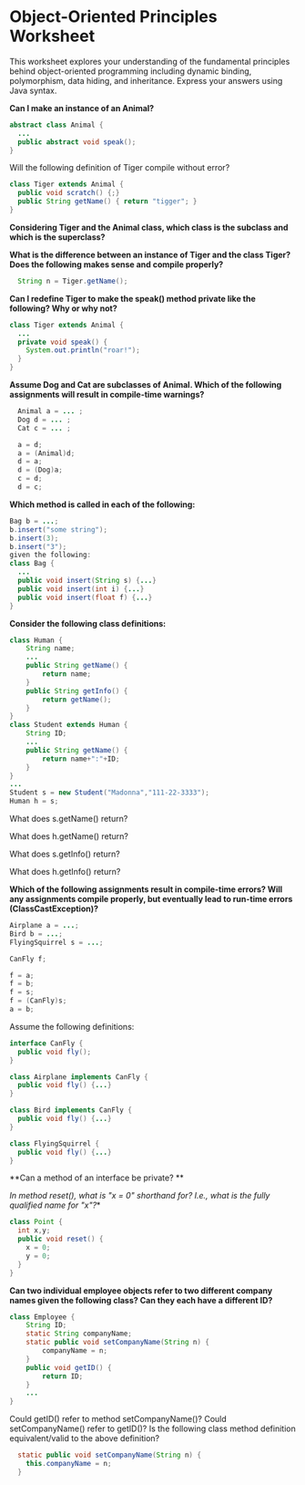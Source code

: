 Object-Oriented Principles Worksheet
====
This worksheet explores your understanding of the fundamental principles behind object-oriented programming including dynamic binding, polymorphism, data hiding, and inheritance. Express your answers using Java syntax.

**Can I make an instance of an Animal?**
```java
abstract class Animal {
  ...
  public abstract void speak();
}
```
Will the following definition of Tiger compile without error?
```java
class Tiger extends Animal {
  public void scratch() {;}
  public String getName() { return "tigger"; }
}
```

**Considering Tiger and the Animal class, which class is the subclass and which is the superclass?**

**What is the difference between an instance of Tiger and the class Tiger? Does the following makes sense and compile properly?**

```java
  String n = Tiger.getName();
```

**Can I redefine Tiger to make the speak() method private like the following? Why or why not?**
```java
class Tiger extends Animal {
  ...
  private void speak() {
    System.out.println("roar!");
  }
}
```

**Assume Dog and Cat are subclasses of Animal. Which of the following assignments will result in compile-time warnings?**
```java
  Animal a = ... ;
  Dog d = ... ;
  Cat c = ... ;

  a = d;
  a = (Animal)d;
  d = a;
  d = (Dog)a;
  c = d;
  d = c;
```

**Which method is called in each of the following:**
```java
Bag b = ...;
b.insert("some string");
b.insert(3);
b.insert("3");
given the following:
class Bag {
  ...
  public void insert(String s) {...}
  public void insert(int i) {...}
  public void insert(float f) {...}
}
```

**Consider the following class definitions:**
```java
class Human {
	String name;
	...
	public String getName() {
		return name;
	}
	public String getInfo() {
		return getName();
	}
}
class Student extends Human {
	String ID;
	...
	public String getName() {
		return name+":"+ID;
	}
}
...
Student s = new Student("Madonna","111-22-3333");
Human h = s;
```
What does s.getName() return?

What does h.getName() return?

What does s.getInfo() return?

What does h.getInfo() return?

**Which of the following assignments result in compile-time errors? Will any assignments compile properly, but eventually lead to run-time errors (ClassCastException)?**
```java
Airplane a = ...;
Bird b = ...;
FlyingSquirrel s = ...;

CanFly f;

f = a;
f = b;
f = s;
f = (CanFly)s;
a = b;
```

Assume the following definitions:

```java
interface CanFly {
  public void fly();
}

class Airplane implements CanFly {
  public void fly() {...}
}

class Bird implements CanFly {
  public void fly() {...}
}

class FlyingSquirrel {
  public void fly() {...}
}
```

**Can a method of an interface be private? **

*In method reset(), what is "x = 0" shorthand for? I.e., what is the fully qualified name for "x"?**

```java
class Point {
  int x,y;
  public void reset() {
    x = 0;
    y = 0;
  }
}
```

**Can two individual employee objects refer to two different company names given the following class? Can they each have a different ID?**

```java
class Employee {
    String ID;
    static String companyName;
    static public void setCompanyName(String n) {
        companyName = n;
    }
    public void getID() {
        return ID;
    }
    ...
}
```

Could getID() refer to method setCompanyName()? Could setCompanyName() refer to getID()? Is the following class method definition equivalent/valid to the above definition?

```java
  static public void setCompanyName(String n) {
    this.companyName = n;
  }
```